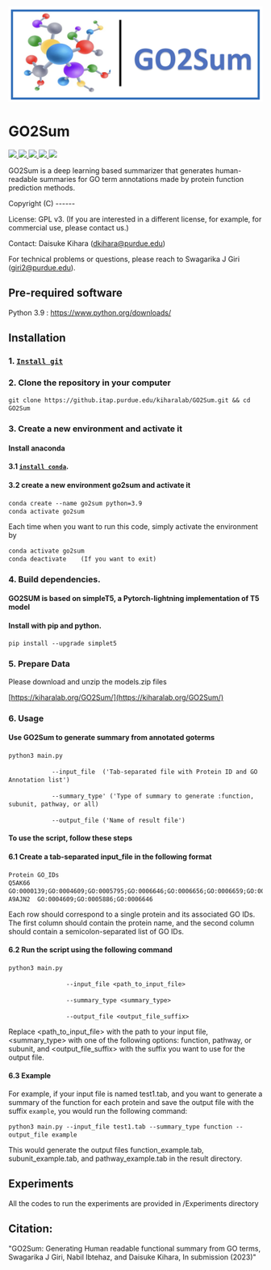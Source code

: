 
![network_architecture](imgs/GO2Sum.png)

# GO2Sum

<a href="https://github.com/marktext/marktext/releases/latest">
   <img src="https://img.shields.io/badge/GO2Sum-v1.0.0-green">
   <img src="https://img.shields.io/badge/platform-Linux%20%7C%20Mac%20-green">
   <img src="https://img.shields.io/badge/Language-python3-green">
   <img src="https://img.shields.io/badge/dependencies-tested-green">
   <img src="https://img.shields.io/badge/licence-GNU-green">
</a>      <br>


GO2Sum is a deep learning based summarizer that generates human-readable summaries for GO term annotations made by protein function prediction methods.

Copyright (C) ------

License: GPL v3. (If you are interested in a different license, for example, for commercial use, please contact us.) 

Contact: Daisuke Kihara (dkihara@purdue.edu)

For technical problems or questions, please reach to Swagarika J Giri (giri2@purdue.edu).

## Pre-required software
Python 3.9 : https://www.python.org/downloads/    

## Installation  
### 1. [`Install git`](https://git-scm.com/book/en/v2/Getting-Started-Installing-Git) 
### 2. Clone the repository in your computer 
```
git clone https://github.itap.purdue.edu/kiharalab/GO2Sum.git && cd GO2Sum

```
### 3. Create a new environment and activate it
#### Install anaconda
#### 3.1 [`install conda`](). 

#### 3.2 create a new environment go2sum and activate it
```
conda create --name go2sum python=3.9
conda activate go2sum
```
Each time when you want to run this code, simply activate the environment by

```
conda activate go2sum
conda deactivate    (If you want to exit) 
```
### 4. Build dependencies.  
#### GO2SUM is based on simpleT5, a Pytorch-lightning implementation of T5 model
#### Install with pip and python.
```
pip install --upgrade simplet5

```
### 5. Prepare Data
Please download and unzip the models.zip files

[https://kiharalab.org/GO2Sum/](https://kiharalab.org/GO2Sum/)
<!-- need to make server hosting the data -->

### 6. Usage

#### Use GO2Sum to generate summary from annotated goterms
```
python3 main.py

            --input_file  ('Tab-separated file with Protein ID and GO Annotation list')

            --summary_type' ('Type of summary to generate :function, subunit, pathway, or all)

            --output_file ('Name of result file')
```
#### To use the script, follow these steps
#### 6.1 Create a tab-separated input_file in the following format

```
Protein	GO_IDs
Q5AK66	GO:0000139;GO:0004609;GO:0005795;GO:0006646;GO:0006656;GO:0006659;GO:0010008;GO:0016540;GO:0036170;GO:0036171;GO:0036180;GO:0046872
A9AJN2	GO:0004609;GO:0005886;GO:0006646
```
Each row should correspond to a single protein and its associated GO IDs. The first column should contain the protein name, and the second column should contain a semicolon-separated list of GO IDs.

#### 6.2 Run the script using the following command
```
python3 main.py 

                --input_file <path_to_input_file> 

                --summary_type <summary_type> 

                --output_file <output_file_suffix>

```
Replace <path_to_input_file> with the path to your input file, <summary_type> with one of the following options: function, pathway, or subunit, and <output_file_suffix> with the suffix you want to use for the output file.

#### 6.3 Example 

For example, if your input file is named test1.tab, and you want to generate a summary of the function for each protein and save the output file with the suffix `example`, you would run the following command:

```
python3 main.py --input_file test1.tab --summary_type function --output_file example

```
This would generate the output files function_example.tab, subunit_example.tab, and pathway_example.tab in the result directory.


## Experiments

All the codes to run the experiments are provided in /Experiments directory


## Citation:

"GO2Sum: Generating Human readable functional summary from GO terms, Swagarika J Giri, Nabil Ibtehaz,  and Daisuke Kihara, In submission (2023)"

